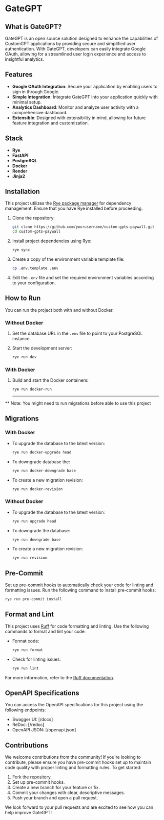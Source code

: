 # GateGPT

## What is GateGPT?

GateGPT is an open source solution designed to enhance the capabilities of CustomGPT applications by providing secure and simplified user authentication. With GateGPT, developers can easily integrate Google OAuth, allowing for a streamlined user login experience and access to insightful analytics.

## Features

- **Google OAuth Integration**: Secure your application by enabling users to sign in through Google.
- **Simple Integration**: Integrate GateGPT into your application quickly with minimal setup.
- **Analytics Dashboard**: Monitor and analyze user activity with a comprehensive dashboard.
- **Extensible**: Designed with extensibility in mind, allowing for future feature integration and customization.

## Stack

- **Rye**
- **FastAPI**
- **PostgreSQL**
- **Docker**
- **Render**
- **Jinja2**

## Installation

This project utilizes the [Rye package manager](https://github.com/ryelabs/rye) for dependency management. Ensure that you have Rye installed before proceeding.

1. Clone the repository:

   ```bash
   git clone https://github.com/yourusername/custom-gpts-paywall.git
   cd custom-gpts-paywall
   ```

2. Install project dependencies using Rye:

   ```bash
   rye sync
   ```

3. Create a copy of the environment variable template file:

   ```bash
   cp .env.template .env
   ```

4. Edit the `.env` file and set the required environment variables according to your configuration.

## How to Run

You can run the project both with and without Docker.

### Without Docker

1. Set the database URL in the `.env` file to point to your PostgreSQL instance.

2. Start the development server:

   ```bash
   rye run dev
   ```

### With Docker

1. Build and start the Docker containers:

   ```bash
   rye run docker-run
   ```

   <hr/>

\*\* Note: You might need to run migrations before able to use this project

## Migrations

### With Docker

- To upgrade the database to the latest version:

  ```bash
  rye run docker-upgrade head
  ```

- To downgrade database the:

  ```bash
  rye run docker-downgrade base
  ```

- To create a new migration revision:

  ```bash
  rye run docker-revision
  ```

### Without Docker

- To upgrade the database to the latest version:

  ```bash
  rye run upgrade head
  ```

- To downgrade the database:

  ```bash
  rye run downgrade base
  ```

- To create a new migration revision:

  ```bash
  rye run revision
  ```

## Pre-Commit

Set up pre-commit hooks to automatically check your code for linting and formatting issues. Run the following command to install pre-commit hooks:

```bash
rye run pre-commit install
```

## Format and Lint

This project uses [Ruff](https://github.com/ryelabs/ruff) for code formatting and linting. Use the following commands to format and lint your code:

- Format code:

  ```bash
  rye run format
  ```

- Check for linting issues:

  ```bash
  rye run lint
  ```

For more information, refer to the [Ruff documentation](https://github.com/ryelabs/ruff).

## OpenAPI Specifications

You can access the OpenAPI specifications for this project using the following endpoints:

- Swagger UI: [/docs]
- ReDoc: [/redoc]
- OpenAPI JSON: [/openapi.json]

## Contributions

We welcome contributions from the community! If you're looking to contribute, please ensure you have pre-commit hooks set up to maintain code quality with proper linting and formatting rules. To get started:

1. Fork the repository.
2. Set up pre-commit hooks.
3. Create a new branch for your feature or fix.
4. Commit your changes with clear, descriptive messages.
5. Push your branch and open a pull request.

We look forward to your pull requests and are excited to see how you can help improve GateGPT!
